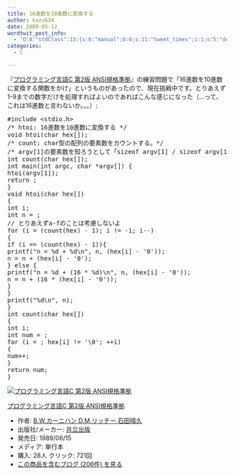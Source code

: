 ```yaml
---
title: 16進数を10進数に変換する
author: kazu634
date: 2009-05-12
wordtwit_post_info:
  - 'O:8:"stdClass":13:{s:6:"manual";b:0;s:11:"tweet_times";i:1;s:5:"delay";i:0;s:7:"enabled";i:1;s:10:"separation";s:2:"60";s:7:"version";s:3:"3.7";s:14:"tweet_template";b:0;s:6:"status";i:2;s:6:"result";a:0:{}s:13:"tweet_counter";i:2;s:13:"tweet_log_ids";a:1:{i:0;i:4589;}s:9:"hash_tags";a:0:{}s:8:"accounts";a:1:{i:0;s:7:"kazu634";}}'
categories:
  - C

---
```

<div class="section">
<p>
    『<a href="http://d.hatena.ne.jp/asin/4320026926" onclick="__gaTracker('send', 'event', 'outbound-article', 'http://d.hatena.ne.jp/asin/4320026926', 'プログラミング言語C 第2版 ANSI規格準拠');">プログラミング言語C 第2版 ANSI規格準拠</a>』の練習問題で「16進数を10進数に変換する関数をかけ」というものがあったので、現在挑戦中です。とりあえず1-9までの数字だけを処理すればよいのであればこんな感じになった（…って、これは16進数と言わないか。。。）:
</p>
  
<pre class="syntax-highlight">
<span class="synPreProc">#include </span><span class="synConstant">&#60;stdio.h&#62;</span>
<span class="synComment">/* htoi: 16進数を10進数に変換する */</span>
<span class="synType">void</span> htoi(<span class="synType">char</span> hex[]);
<span class="synComment">/* count: char型の配列の要素数をカウントする。*/</span>
<span class="synComment">/* argv[1]の要素数を知ろうとして「sizeof argv[1] / sizeof argv[1][0]」が必ず4になるのはなぜ？ */</span>
<span class="synType">int</span> count(<span class="synType">char</span> hex[]);
<span class="synType">int</span> main(<span class="synType">int</span> argc, <span class="synType">char</span> *argv[]) {
htoi(argv[<span class="synConstant">1</span>]);
<span class="synStatement">return</span> <span class="synConstant"></span>;
}
<span class="synType">void</span> htoi(<span class="synType">char</span> hex[])
{
<span class="synType">int</span> i;
<span class="synType">int</span> n = <span class="synConstant"></span>;
<span class="synComment">// とりあえずa-fのことは考慮しないよ</span>
<span class="synStatement">for</span> (i = (count(hex) - <span class="synConstant">1</span>); i != -<span class="synConstant">1</span>; i--)
{
<span class="synStatement">if</span> (i == (count(hex) - <span class="synConstant">1</span>)){
printf(<span class="synConstant">&#34;n = </span><span class="synSpecial">%d</span><span class="synConstant"> + </span><span class="synSpecial">%d\n</span><span class="synConstant">&#34;</span>, n, (hex[i] - <span class="synConstant">'0'</span>));
n = n + (hex[i] - <span class="synConstant">'0'</span>);
} <span class="synStatement">else</span> {
printf(<span class="synConstant">&#34;n = </span><span class="synSpecial">%d</span><span class="synConstant"> + (16 * </span><span class="synSpecial">%d</span><span class="synConstant">)</span><span class="synSpecial">\n</span><span class="synConstant">&#34;</span>, n, (hex[i] - <span class="synConstant">'0'</span>));
n = n + (<span class="synConstant">16</span> * (hex[i] - <span class="synConstant">'0'</span>));
}
}
printf(<span class="synConstant">&#34;</span><span class="synSpecial">%d\n</span><span class="synConstant">&#34;</span>, n);
}
<span class="synType">int</span> count(<span class="synType">char</span> hex[])
{
<span class="synType">int</span> i;
<span class="synType">int</span> num = <span class="synConstant"></span>;
<span class="synStatement">for</span> (i = <span class="synConstant"></span>; hex[i] != <span class="synSpecial">'\0'</span>; ++i)
{
num++;
}
<span class="synStatement">return</span> num;
}
</pre>
  
<div class="hatena-asin-detail">
<a href="http://www.amazon.co.jp/dp/4320026926/?tag=hatena_st1-22&ascsubtag=d-7ibv" onclick="__gaTracker('send', 'event', 'outbound-article', 'http://www.amazon.co.jp/dp/4320026926/?tag=hatena_st1-22&ascsubtag=d-7ibv', '');"><img src="https://images-na.ssl-images-amazon.com/images/I/41W69WGATNL._SL160_.jpg" class="hatena-asin-detail-image" alt="プログラミング言語C 第2版 ANSI規格準拠" title="プログラミング言語C 第2版 ANSI規格準拠" /></a></p> 
    
<div class="hatena-asin-detail-info">
<p class="hatena-asin-detail-title">
<a href="http://www.amazon.co.jp/dp/4320026926/?tag=hatena_st1-22&ascsubtag=d-7ibv" onclick="__gaTracker('send', 'event', 'outbound-article', 'http://www.amazon.co.jp/dp/4320026926/?tag=hatena_st1-22&ascsubtag=d-7ibv', 'プログラミング言語C 第2版 ANSI規格準拠');">プログラミング言語C 第2版 ANSI規格準拠</a>
</p>
      
<ul>
<li>
<span class="hatena-asin-detail-label">作者:</span> <a href="http://d.hatena.ne.jp/keyword/B%2EW%2E%A5%AB%A1%BC%A5%CB%A5%CF%A5%F3" onclick="__gaTracker('send', 'event', 'outbound-article', 'http://d.hatena.ne.jp/keyword/B%2EW%2E%A5%AB%A1%BC%A5%CB%A5%CF%A5%F3', 'B.W.カーニハン');" class="keyword">B.W.カーニハン</a>,<a href="http://d.hatena.ne.jp/keyword/D%2EM%2E%A5%EA%A5%C3%A5%C1%A1%BC" onclick="__gaTracker('send', 'event', 'outbound-article', 'http://d.hatena.ne.jp/keyword/D%2EM%2E%A5%EA%A5%C3%A5%C1%A1%BC', 'D.M.リッチー');" class="keyword">D.M.リッチー</a>,<a href="http://d.hatena.ne.jp/keyword/%C0%D0%C5%C4%C0%B2%B5%D7" onclick="__gaTracker('send', 'event', 'outbound-article', 'http://d.hatena.ne.jp/keyword/%C0%D0%C5%C4%C0%B2%B5%D7', '石田晴久');" class="keyword">石田晴久</a>
</li>
<li>
<span class="hatena-asin-detail-label">出版社/メーカー:</span> <a href="http://d.hatena.ne.jp/keyword/%B6%A6%CE%A9%BD%D0%C8%C7" onclick="__gaTracker('send', 'event', 'outbound-article', 'http://d.hatena.ne.jp/keyword/%B6%A6%CE%A9%BD%D0%C8%C7', '共立出版');" class="keyword">共立出版</a>
</li>
<li>
<span class="hatena-asin-detail-label">発売日:</span> 1989/06/15
</li>
<li>
<span class="hatena-asin-detail-label">メディア:</span> 単行本
</li>
<li>
<span class="hatena-asin-detail-label">購入</span>: 28人 <span class="hatena-asin-detail-label">クリック</span>: 721回
</li>
<li>
<a href="http://d.hatena.ne.jp/asin/4320026926" onclick="__gaTracker('send', 'event', 'outbound-article', 'http://d.hatena.ne.jp/asin/4320026926', 'この商品を含むブログ (206件) を見る');" target="_blank">この商品を含むブログ (206件) を見る</a>
</li>
</ul>
</div>
    
<div class="hatena-asin-detail-foot">
</div>
</div>
</div>
